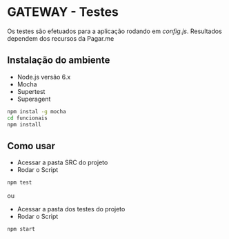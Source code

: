 # GATEWAY - Testes

Os testes são efetuados para a aplicação rodando em *config.js*.
Resultados dependem dos recursos da Pagar.me


## Instalação do ambiente

- Node.js versão 6.x
- Mocha
- Supertest
- Superagent

```bash
npm instal -g mocha
cd funcionais
npm install
```

## Como usar

- Acessar a pasta SRC do projeto
- Rodar o Script

```bash
npm test
```

ou

- Acessar a pasta dos testes do projeto
- Rodar o Script

```bash
npm start
```


